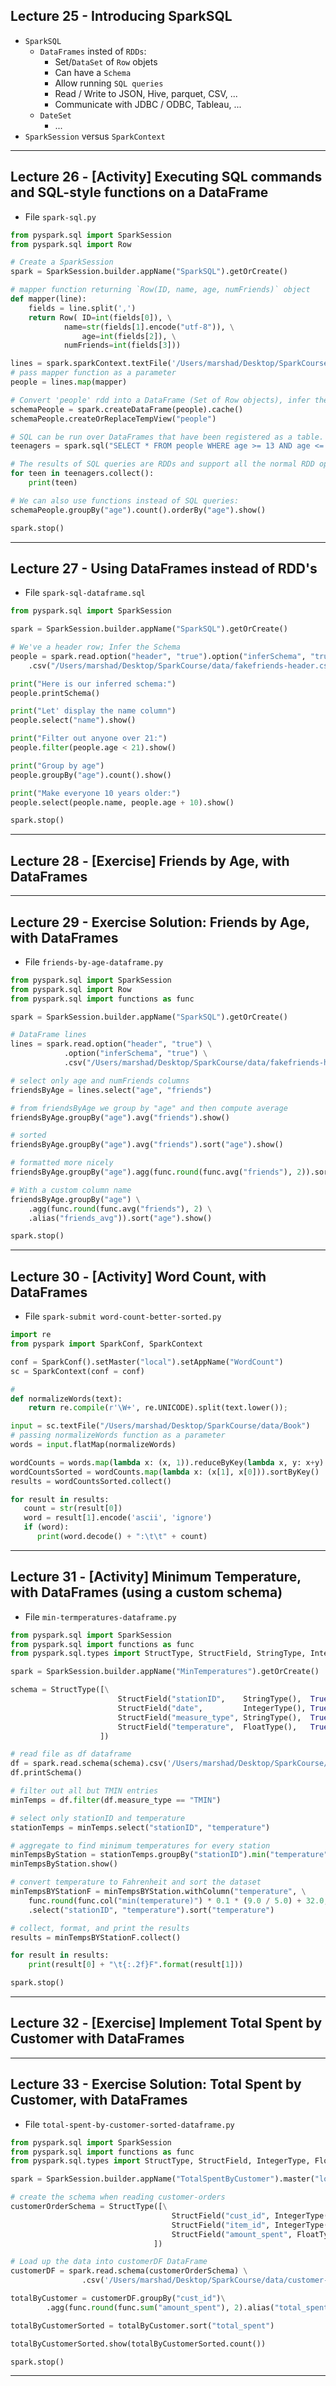 ## Lecture 25 - Introducing SparkSQL

* `SparkSQL`
	* `DataFrames` insted of `RDDs`:
		* Set/`DataSet` of `Row` objets
		* Can have a `Schema`
   		* Allow running `SQL queries`
		* Read / Write to JSON, Hive, parquet, CSV, ...
		* Communicate with JDBC / ODBC, Tableau, ...
	* `DateSet`
 		* ...
* `SparkSession` versus `SparkContext`

***

## Lecture 26 - [Activity] Executing SQL commands and SQL-style functions on a DataFrame

* File `spark-sql.py`
```python
from pyspark.sql import SparkSession
from pyspark.sql import Row

# Create a SparkSession
spark = SparkSession.builder.appName("SparkSQL").getOrCreate()

# mapper function returning `Row(ID, name, age, numFriends)` object
def mapper(line):
	fields = line.split(',')
	return Row(	ID=int(fields[0]), \
			name=str(fields[1].encode("utf-8")), \
        		age=int(fields[2]), \
			numFriends=int(fields[3]))

lines = spark.sparkContext.textFile('/Users/marshad/Desktop/SparkCourse/data/fakefriends.csv')
# pass mapper function as a parameter
people = lines.map(mapper)

# Convert 'people' rdd into a DataFrame (Set of Row objects), infer the Schema
schemaPeople = spark.createDataFrame(people).cache()
schemaPeople.createOrReplaceTempView("people")

# SQL can be run over DataFrames that have been registered as a table.
teenagers = spark.sql("SELECT * FROM people WHERE age >= 13 AND age <= 19")

# The results of SQL queries are RDDs and support all the normal RDD operations.
for teen in teenagers.collect():
	print(teen)

# We can also use functions instead of SQL queries:
schemaPeople.groupBy("age").count().orderBy("age").show()

spark.stop()
```

***

## Lecture 27 - Using DataFrames instead of RDD's

* File `spark-sql-dataframe.sql`
```python
from pyspark.sql import SparkSession

spark = SparkSession.builder.appName("SparkSQL").getOrCreate()

# We've a header row; Infer the Schema
people = spark.read.option("header", "true").option("inferSchema", "true") \
    .csv("/Users/marshad/Desktop/SparkCourse/data/fakefriends-header.csv")

print("Here is our inferred schema:")
people.printSchema()

print("Let' display the name column")
people.select("name").show()

print("Filter out anyone over 21:")
people.filter(people.age < 21).show()

print("Group by age")
people.groupBy("age").count().show()

print("Make everyone 10 years older:")
people.select(people.name, people.age + 10).show()

spark.stop()
```

***

## Lecture 28 - [Exercise] Friends by Age, with DataFrames

***

## Lecture 29 - Exercise Solution: Friends by Age, with DataFrames

* File `friends-by-age-dataframe.py`

```python
from pyspark.sql import SparkSession
from pyspark.sql import Row
from pyspark.sql import functions as func

spark = SparkSession.builder.appName("SparkSQL").getOrCreate()

# DataFrame lines
lines = spark.read.option("header", "true") \
			.option("inferSchema", "true") \
			.csv("/Users/marshad/Desktop/SparkCourse/data/fakefriends-header.csv")

# select only age and numFriends columns
friendsByAge = lines.select("age", "friends")

# from friendsByAge we group by "age" and then compute average
friendsByAge.groupBy("age").avg("friends").show()

# sorted
friendsByAge.groupBy("age").avg("friends").sort("age").show()

# formatted more nicely
friendsByAge.groupBy("age").agg(func.round(func.avg("friends"), 2)).sort("age").show()

# With a custom column name
friendsByAge.groupBy("age") \
	.agg(func.round(func.avg("friends"), 2) \
	.alias("friends_avg")).sort("age").show()

spark.stop()
```

***

## Lecture 30 - [Activity] Word Count, with DataFrames

* File `spark-submit word-count-better-sorted.py`

```python
import re
from pyspark import SparkConf, SparkContext

conf = SparkConf().setMaster("local").setAppName("WordCount")
sc = SparkContext(conf = conf)

# 
def normalizeWords(text):
	return re.compile(r'\W+', re.UNICODE).split(text.lower());

input = sc.textFile("/Users/marshad/Desktop/SparkCourse/data/Book")
# passing normalizeWords function as a parameter
words = input.flatMap(normalizeWords)

wordCounts = words.map(lambda x: (x, 1)).reduceByKey(lambda x, y: x+y)
wordCountsSorted = wordCounts.map(lambda x: (x[1], x[0])).sortByKey()
results = wordCountsSorted.collect()

for result in results:
   count = str(result[0])
   word = result[1].encode('ascii', 'ignore')
   if (word):
      print(word.decode() + ":\t\t" + count)
```

***

## Lecture 31 - [Activity] Minimum Temperature, with DataFrames (using a custom schema)

* File `min-termperatures-dataframe.py`

```python
from pyspark.sql import SparkSession
from pyspark.sql import functions as func
from pyspark.sql.types import StructType, StructField, StringType, IntegerType, FloatType

spark = SparkSession.builder.appName("MinTemperatures").getOrCreate()

schema = StructType([\
                        StructField("stationID",    StringType(),  True),\
                        StructField("date",         IntegerType(), True),\
                        StructField("measure_type", StringType(),  True),\
                        StructField("temperature",  FloatType(),   True)
                    ])

# read file as df dataframe
df = spark.read.schema(schema).csv('/Users/marshad/Desktop/SparkCourse/data/1800.csv')
df.printSchema()

# filter out all but TMIN entries
minTemps = df.filter(df.measure_type == "TMIN")

# select only stationID and temperature
stationTemps = minTemps.select("stationID", "temperature")

# aggregate to find minimum temperatures for every station
minTempsByStation = stationTemps.groupBy("stationID").min("temperature")
minTempsByStation.show()

# convert temperature to Fahrenheit and sort the dataset
minTempsBYStationF = minTempsBYStation.withColumn("temperature", \
	func.round(func.col("min(temperature)") * 0.1 * (9.0 / 5.0) + 32.0, 2)) \
	.select("stationID", "temperature").sort("temperature")

# collect, format, and print the results
results = minTempsBYStationF.collect()

for result in results:
	print(result[0] + "\t{:.2f}F".format(result[1]))

spark.stop()
```

***

## Lecture 32 - [Exercise] Implement Total Spent by Customer with DataFrames

***

## Lecture 33 - Exercise Solution: Total Spent by Customer, with DataFrames

* File `total-spent-by-customer-sorted-dataframe.py`

```python
from pyspark.sql import SparkSession
from pyspark.sql import functions as func
from pyspark.sql.types import StructType, StructField, IntegerType, FloatType 

spark = SparkSession.builder.appName("TotalSpentByCustomer").master("local[*]").getOrCreate()

# create the schema when reading customer-orders
customerOrderSchema = StructType([\
                                    StructField("cust_id", IntegerType(), True),\
                                    StructField("item_id", IntegerType(), True),\
                                    StructField("amount_spent", FloatType(), True)
                                ])

# Load up the data into customerDF DataFrame
customerDF = spark.read.schema(customerOrderSchema) \
                .csv('/Users/marshad/Desktop/SparkCourse/data/customer-orders.csv')

totalByCustomer = customerDF.groupBy("cust_id")\
        .agg(func.round(func.sum("amount_spent"), 2).alias("total_spent"))

totalByCustomerSorted = totalByCustomer.sort("total_spent")

totalByCustomerSorted.show(totalByCustomerSorted.count())

spark.stop()
```

***
